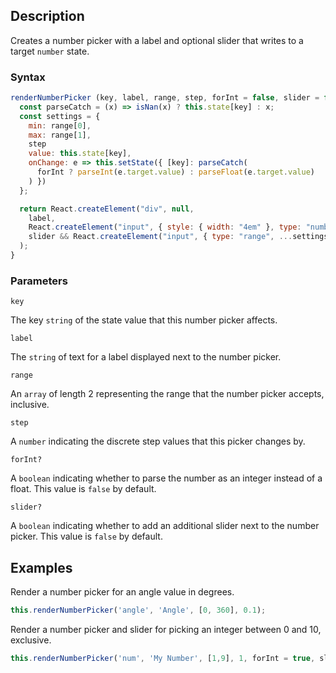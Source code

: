 ## Description

Creates a number picker with a label and optional slider that writes to a target `number` state.

### Syntax

```js
renderNumberPicker (key, label, range, step, forInt = false, slider = false) {
  const parseCatch = (x) => isNan(x) ? this.state[key] : x;
  const settings = {
    min: range[0],
    max: range[1],
    step
    value: this.state[key],
    onChange: e => this.setState({ [key]: parseCatch(
      forInt ? parseInt(e.target.value) : parseFloat(e.target.value)
    ) })
  };

  return React.createElement("div", null,
    label,
    React.createElement("input", { style: { width: "4em" }, type: "number", ...settings }),
    slider && React.createElement("input", { type: "range", ...settings, onFocus: e => e.target.blur() })
  );
}
```

### Parameters

`key`

The key `string` of the state value that this number picker affects.

`label`

The `string` of text for a label displayed next to the number picker.

`range`

An `array` of length 2 representing the range that the number picker accepts, inclusive.

`step`

A `number` indicating the discrete step values that this picker changes by.

`forInt?`

A `boolean` indicating whether to parse the number as an integer instead of a float. This value is `false` by default.

`slider?`

A `boolean` indicating whether to add an additional slider next to the number picker. This value is `false` by default.

## Examples

Render a number picker for an angle value in degrees.

```js
this.renderNumberPicker('angle', 'Angle', [0, 360], 0.1);
```

Render a number picker and slider for picking an integer between 0 and 10, exclusive.

```js
this.renderNumberPicker('num', 'My Number', [1,9], 1, forInt = true, slider = true);
```
